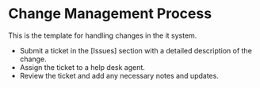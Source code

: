 # Change Management Process

This is the template for handling changes in the it system.

- Submit a ticket in the [Issues] section with a detailed description of the change.
- Assign the ticket to a help desk agent.
- Review the ticket and add any necessary notes and updates.
